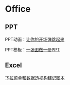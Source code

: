 # Office

## PPT

PPT动画：[让你的开场弹跳起来 ](Office/1.md)

PPT模板：[一张图做一份PPT](Office/2.md)

## Excel

[下拉菜单和数据透视构建记账本](Office/3.md)

